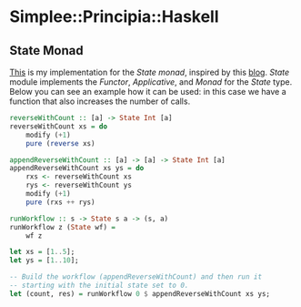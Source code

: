 # Simplee::Principia::Haskell

## State Monad
[This](https://github.com/veminovici/principia-hs/blob/master/src/State.hs) is my implementation for the *State monad*, inspired by this [blog](https://williamyaoh.com/posts/2020-07-12-deriving-state-monad.html).
*State* module implements the *Functor*, *Applicative*, and *Monad* for the *State* type. Below you can see an example how it can be used: in this case we have a function that also increases the number of calls.

```haskell
reverseWithCount :: [a] -> State Int [a]
reverseWithCount xs = do
    modify (+1)
    pure (reverse xs)

appendReverseWithCount :: [a] -> [a] -> State Int [a]
appendReverseWithCount xs ys = do
    rxs <- reverseWithCount xs
    rys <- reverseWithCount ys
    modify (+1)
    pure (rxs ++ rys)

runWorkflow :: s -> State s a -> (s, a)
runWorkflow z (State wf) = 
    wf z

let xs = [1..5];
let ys = [1..10];

-- Build the workflow (appendReverseWithCount) and then run it
-- starting with the initial state set to 0.
let (count, res) = runWorkflow 0 $ appendReverseWithCount xs ys;
```
